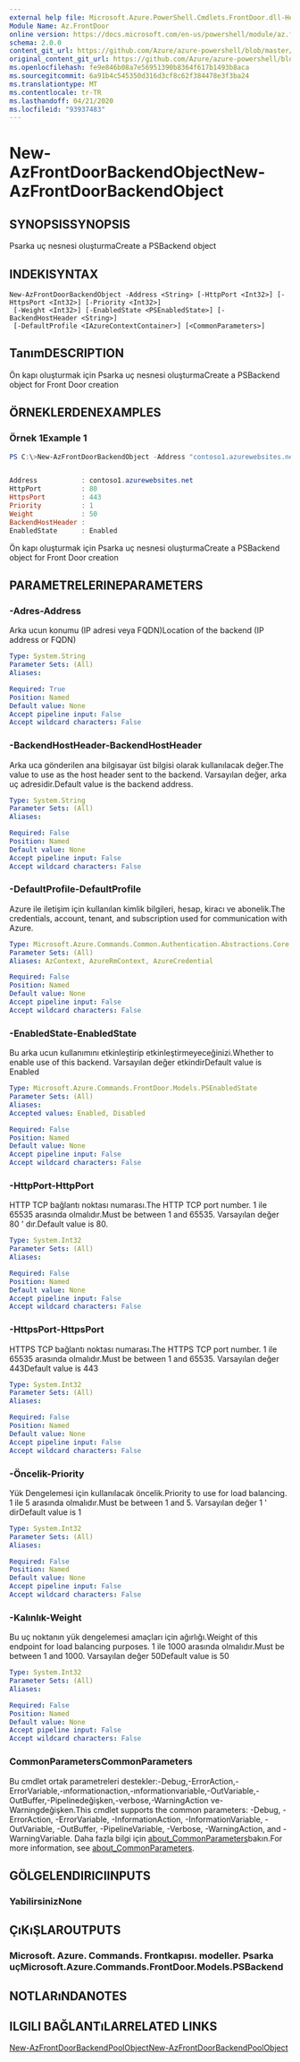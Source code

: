 ```yaml
---
external help file: Microsoft.Azure.PowerShell.Cmdlets.FrontDoor.dll-Help.xml
Module Name: Az.FrontDoor
online version: https://docs.microsoft.com/en-us/powershell/module/az.frontdoor/new-azfrontdoorbackendobject
schema: 2.0.0
content_git_url: https://github.com/Azure/azure-powershell/blob/master/src/FrontDoor/FrontDoor/help/New-AzFrontDoorBackendObject.md
original_content_git_url: https://github.com/Azure/azure-powershell/blob/master/src/FrontDoor/FrontDoor/help/New-AzFrontDoorBackendObject.md
ms.openlocfilehash: fe9e846b08a7e56951390b8364f617b1493b8aca
ms.sourcegitcommit: 6a91b4c545350d316d3cf8c62f384478e3f3ba24
ms.translationtype: MT
ms.contentlocale: tr-TR
ms.lasthandoff: 04/21/2020
ms.locfileid: "93937483"
---
```

# <span data-ttu-id="2681b-101">New-AzFrontDoorBackendObject</span><span class="sxs-lookup"><span data-stu-id="2681b-101">New-AzFrontDoorBackendObject</span></span>

## <span data-ttu-id="2681b-102">SYNOPSIS</span><span class="sxs-lookup"><span data-stu-id="2681b-102">SYNOPSIS</span></span>
<span data-ttu-id="2681b-103">Psarka uç nesnesi oluşturma</span><span class="sxs-lookup"><span data-stu-id="2681b-103">Create a PSBackend object</span></span>

## <span data-ttu-id="2681b-104">INDEKI</span><span class="sxs-lookup"><span data-stu-id="2681b-104">SYNTAX</span></span>

```
New-AzFrontDoorBackendObject -Address <String> [-HttpPort <Int32>] [-HttpsPort <Int32>] [-Priority <Int32>]
 [-Weight <Int32>] [-EnabledState <PSEnabledState>] [-BackendHostHeader <String>]
 [-DefaultProfile <IAzureContextContainer>] [<CommonParameters>]
```

## <span data-ttu-id="2681b-105">Tanım</span><span class="sxs-lookup"><span data-stu-id="2681b-105">DESCRIPTION</span></span>
<span data-ttu-id="2681b-106">Ön kapı oluşturmak için Psarka uç nesnesi oluşturma</span><span class="sxs-lookup"><span data-stu-id="2681b-106">Create a PSBackend object for Front Door creation</span></span>

## <span data-ttu-id="2681b-107">ÖRNEKLERDEN</span><span class="sxs-lookup"><span data-stu-id="2681b-107">EXAMPLES</span></span>

### <span data-ttu-id="2681b-108">Örnek 1</span><span class="sxs-lookup"><span data-stu-id="2681b-108">Example 1</span></span>
```powershell
PS C:\>New-AzFrontDoorBackendObject -Address "contoso1.azurewebsites.net"


Address           : contoso1.azurewebsites.net
HttpPort          : 80
HttpsPort         : 443
Priority          : 1
Weight            : 50
BackendHostHeader :
EnabledState      : Enabled
```

<span data-ttu-id="2681b-109">Ön kapı oluşturmak için Psarka uç nesnesi oluşturma</span><span class="sxs-lookup"><span data-stu-id="2681b-109">Create a PSBackend object for Front Door creation</span></span>

## <span data-ttu-id="2681b-110">PARAMETRELERINE</span><span class="sxs-lookup"><span data-stu-id="2681b-110">PARAMETERS</span></span>

### <span data-ttu-id="2681b-111">-Adres</span><span class="sxs-lookup"><span data-stu-id="2681b-111">-Address</span></span>
<span data-ttu-id="2681b-112">Arka ucun konumu (IP adresi veya FQDN)</span><span class="sxs-lookup"><span data-stu-id="2681b-112">Location of the backend (IP address or FQDN)</span></span>

```yaml
Type: System.String
Parameter Sets: (All)
Aliases:

Required: True
Position: Named
Default value: None
Accept pipeline input: False
Accept wildcard characters: False
```

### <span data-ttu-id="2681b-113">-BackendHostHeader</span><span class="sxs-lookup"><span data-stu-id="2681b-113">-BackendHostHeader</span></span>
<span data-ttu-id="2681b-114">Arka uca gönderilen ana bilgisayar üst bilgisi olarak kullanılacak değer.</span><span class="sxs-lookup"><span data-stu-id="2681b-114">The value to use as the host header sent to the backend.</span></span> <span data-ttu-id="2681b-115">Varsayılan değer, arka uç adresidir.</span><span class="sxs-lookup"><span data-stu-id="2681b-115">Default value is the backend address.</span></span>

```yaml
Type: System.String
Parameter Sets: (All)
Aliases:

Required: False
Position: Named
Default value: None
Accept pipeline input: False
Accept wildcard characters: False
```

### <span data-ttu-id="2681b-116">-DefaultProfile</span><span class="sxs-lookup"><span data-stu-id="2681b-116">-DefaultProfile</span></span>
<span data-ttu-id="2681b-117">Azure ile iletişim için kullanılan kimlik bilgileri, hesap, kiracı ve abonelik.</span><span class="sxs-lookup"><span data-stu-id="2681b-117">The credentials, account, tenant, and subscription used for communication with Azure.</span></span>

```yaml
Type: Microsoft.Azure.Commands.Common.Authentication.Abstractions.Core.IAzureContextContainer
Parameter Sets: (All)
Aliases: AzContext, AzureRmContext, AzureCredential

Required: False
Position: Named
Default value: None
Accept pipeline input: False
Accept wildcard characters: False
```

### <span data-ttu-id="2681b-118">-EnabledState</span><span class="sxs-lookup"><span data-stu-id="2681b-118">-EnabledState</span></span>
<span data-ttu-id="2681b-119">Bu arka ucun kullanımını etkinleştirip etkinleştirmeyeceğinizi.</span><span class="sxs-lookup"><span data-stu-id="2681b-119">Whether to enable use of this backend.</span></span> <span data-ttu-id="2681b-120">Varsayılan değer etkindir</span><span class="sxs-lookup"><span data-stu-id="2681b-120">Default value is Enabled</span></span>

```yaml
Type: Microsoft.Azure.Commands.FrontDoor.Models.PSEnabledState
Parameter Sets: (All)
Aliases:
Accepted values: Enabled, Disabled

Required: False
Position: Named
Default value: None
Accept pipeline input: False
Accept wildcard characters: False
```

### <span data-ttu-id="2681b-121">-HttpPort</span><span class="sxs-lookup"><span data-stu-id="2681b-121">-HttpPort</span></span>
<span data-ttu-id="2681b-122">HTTP TCP bağlantı noktası numarası.</span><span class="sxs-lookup"><span data-stu-id="2681b-122">The HTTP TCP port number.</span></span>
<span data-ttu-id="2681b-123">1 ile 65535 arasında olmalıdır.</span><span class="sxs-lookup"><span data-stu-id="2681b-123">Must be between 1 and 65535.</span></span>
<span data-ttu-id="2681b-124">Varsayılan değer 80 ' dır.</span><span class="sxs-lookup"><span data-stu-id="2681b-124">Default value is 80.</span></span>

```yaml
Type: System.Int32
Parameter Sets: (All)
Aliases:

Required: False
Position: Named
Default value: None
Accept pipeline input: False
Accept wildcard characters: False
```

### <span data-ttu-id="2681b-125">-HttpsPort</span><span class="sxs-lookup"><span data-stu-id="2681b-125">-HttpsPort</span></span>
<span data-ttu-id="2681b-126">HTTPS TCP bağlantı noktası numarası.</span><span class="sxs-lookup"><span data-stu-id="2681b-126">The HTTPS TCP port number.</span></span>
<span data-ttu-id="2681b-127">1 ile 65535 arasında olmalıdır.</span><span class="sxs-lookup"><span data-stu-id="2681b-127">Must be between 1 and 65535.</span></span>
<span data-ttu-id="2681b-128">Varsayılan değer 443</span><span class="sxs-lookup"><span data-stu-id="2681b-128">Default value is 443</span></span>

```yaml
Type: System.Int32
Parameter Sets: (All)
Aliases:

Required: False
Position: Named
Default value: None
Accept pipeline input: False
Accept wildcard characters: False
```

### <span data-ttu-id="2681b-129">-Öncelik</span><span class="sxs-lookup"><span data-stu-id="2681b-129">-Priority</span></span>
<span data-ttu-id="2681b-130">Yük Dengelemesi için kullanılacak öncelik.</span><span class="sxs-lookup"><span data-stu-id="2681b-130">Priority to use for load balancing.</span></span>
<span data-ttu-id="2681b-131">1 ile 5 arasında olmalıdır.</span><span class="sxs-lookup"><span data-stu-id="2681b-131">Must be between 1 and 5.</span></span>
<span data-ttu-id="2681b-132">Varsayılan değer 1 ' dir</span><span class="sxs-lookup"><span data-stu-id="2681b-132">Default value is 1</span></span>

```yaml
Type: System.Int32
Parameter Sets: (All)
Aliases:

Required: False
Position: Named
Default value: None
Accept pipeline input: False
Accept wildcard characters: False
```

### <span data-ttu-id="2681b-133">-Kalınlık</span><span class="sxs-lookup"><span data-stu-id="2681b-133">-Weight</span></span>
<span data-ttu-id="2681b-134">Bu uç noktanın yük dengelemesi amaçları için ağırlığı.</span><span class="sxs-lookup"><span data-stu-id="2681b-134">Weight of this endpoint for load balancing purposes.</span></span>
<span data-ttu-id="2681b-135">1 ile 1000 arasında olmalıdır.</span><span class="sxs-lookup"><span data-stu-id="2681b-135">Must be between 1 and 1000.</span></span>
<span data-ttu-id="2681b-136">Varsayılan değer 50</span><span class="sxs-lookup"><span data-stu-id="2681b-136">Default value is 50</span></span>

```yaml
Type: System.Int32
Parameter Sets: (All)
Aliases:

Required: False
Position: Named
Default value: None
Accept pipeline input: False
Accept wildcard characters: False
```

### <span data-ttu-id="2681b-137">CommonParameters</span><span class="sxs-lookup"><span data-stu-id="2681b-137">CommonParameters</span></span>
<span data-ttu-id="2681b-138">Bu cmdlet ortak parametreleri destekler:-Debug,-ErrorAction,-ErrorVariable,-ınformationaction,-ınformationvariable,-OutVariable,-OutBuffer,-Pipelinedeğişken,-verbose,-WarningAction ve-Warningdeğişken.</span><span class="sxs-lookup"><span data-stu-id="2681b-138">This cmdlet supports the common parameters: -Debug, -ErrorAction, -ErrorVariable, -InformationAction, -InformationVariable, -OutVariable, -OutBuffer, -PipelineVariable, -Verbose, -WarningAction, and -WarningVariable.</span></span> <span data-ttu-id="2681b-139">Daha fazla bilgi için [about_CommonParameters](http://go.microsoft.com/fwlink/?LinkID=113216)bakın.</span><span class="sxs-lookup"><span data-stu-id="2681b-139">For more information, see [about_CommonParameters](http://go.microsoft.com/fwlink/?LinkID=113216).</span></span>

## <span data-ttu-id="2681b-140">GÖLGELENDIRICI</span><span class="sxs-lookup"><span data-stu-id="2681b-140">INPUTS</span></span>

### <span data-ttu-id="2681b-141">Yabilirsiniz</span><span class="sxs-lookup"><span data-stu-id="2681b-141">None</span></span>

## <span data-ttu-id="2681b-142">ÇıKıŞLAR</span><span class="sxs-lookup"><span data-stu-id="2681b-142">OUTPUTS</span></span>

### <span data-ttu-id="2681b-143">Microsoft. Azure. Commands. Frontkapısı. modeller. Psarka uç</span><span class="sxs-lookup"><span data-stu-id="2681b-143">Microsoft.Azure.Commands.FrontDoor.Models.PSBackend</span></span>

## <span data-ttu-id="2681b-144">NOTLARıNDA</span><span class="sxs-lookup"><span data-stu-id="2681b-144">NOTES</span></span>

## <span data-ttu-id="2681b-145">ILGILI BAĞLANTıLAR</span><span class="sxs-lookup"><span data-stu-id="2681b-145">RELATED LINKS</span></span>

[<span data-ttu-id="2681b-146">New-AzFrontDoorBackendPoolObject</span><span class="sxs-lookup"><span data-stu-id="2681b-146">New-AzFrontDoorBackendPoolObject</span></span>](./New-AzFrontDoorBackendPoolObject.md)

